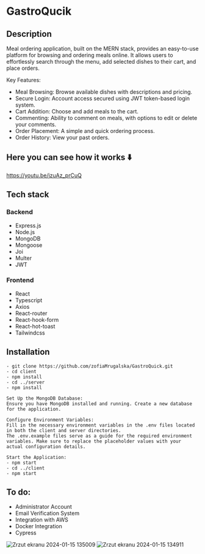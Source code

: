# GastroQucik

## Description

Meal ordering application, built on the MERN stack, provides an easy-to-use platform for browsing and ordering meals online. It allows users to effortlessly search through the menu, add selected dishes to their cart, and place orders.

Key Features:

- Meal Browsing: Browse available dishes with descriptions and pricing.
- Secure Login: Account access secured using JWT token-based login system.
- Cart Addition: Choose and add meals to the cart.
- Commenting: Ability to comment on meals, with options to edit or delete your comments.
- Order Placement: A simple and quick ordering process.
- Order History: View your past orders.

## Here you can see how it works ⬇️

https://youtu.be/jzuAz_prCuQ

## Tech stack

### Backend

- Express.js
- Node.js
- MongoDB
- Mongoose
- Joi
- Multer
- JWT

### Frontend

- React
- Typescript
- Axios
- React-router
- React-hook-form
- React-hot-toast
- Tailwindcss

## Installation

```
- git clone https://github.com/zofiaMrugalska/GastroQuick.git
- cd client
- npm install
- cd ../server
- npm install

Set Up the MongoDB Database:
Ensure you have MongoDB installed and running. Create a new database for the application.

Configure Environment Variables:
Fill in the necessary environment variables in the .env files located in both the client and server directories.
The .env.example files serve as a guide for the required environment variables. Make sure to replace the placeholder values with your actual configuration details.

Start the Application:
- npm start
- cd ../client
- npm start
```

## To do:

- Administrator Account
- Email Verification System
- Integration with AWS
- Docker Integration
- Cypress

![Zrzut ekranu 2024-01-15 135009](https://github.com/zofiaMrugalska/GastroQuick/assets/127258178/c5b360a3-4bce-400a-a5be-7b987bf90d80)
![Zrzut ekranu 2024-01-15 134911](https://github.com/zofiaMrugalska/GastroQuick/assets/127258178/0a7d4c9d-a13f-495a-b37b-9fcca9a18521)
